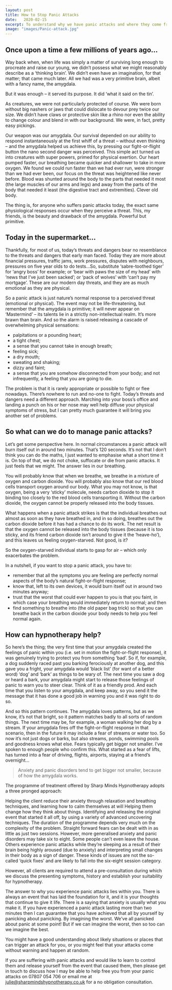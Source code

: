 ```yaml
---
layout: post
title: How to Stop Panic Attacks
date:   2020-02-15
excerpt: To understand why we have panic attacks and where they come from, we need first to understand a little bit about how we evolved and, in particular, our fight-or-flight response. That 'thing' which, when we're faced with a threat (e.g. predator), in a split second causes us to put up the fight of a lifetime or else run as fast as we can in the opposite direction. Kill or be killed. Or as Ruby Wax puts it in her book 'Sane New World'...have lunch or be lunch.
image: "images/Panic-attack.jpg"
---
```


## Once upon a time a few millions of years ago…

Way back when, when life was simply a matter of surviving long enough to procreate and raise our young, we didn’t possess what we might reasonably describe as a ‘thinking brain’. We didn’t even have an imagination, for that matter; that came much later. All we had was a very primitive brain, albeit with a fancy name, the amygdala.

But it was enough – it served its purpose. It did ‘what it said on the tin’.

As creatures, we were not particularly protected of course. We were born without big nashers or jaws that could dislocate to devour prey twice our size. We didn’t have claws or protective skin like a rhino nor even the ability to change colour and blend in with our background. We were, in fact, pretty easy pickings.

Our weapon was our amygdala. Our survival depended on our ability to respond instantaneously at the first whiff of a threat – without even thinking –  and the amygdala helped us achieve this, by pressing our fight-or-flight button the nano second danger was perceived. This simple act turned us into creatures with super powers, primed for physical exertion.  Our heart pumped faster, our breathing became quicker and shallower to take in more oxygen. We found we could run faster than we had ever run, were stronger than we had ever been, our focus on the threat was heightened like never before. Blood was shunted around the body to the parts that needed it most (the large muscles of our arms and legs) and away from the parts of the body that needed it least (the digestive tract and extremities).  Clever old body.

The thing is, for anyone who suffers panic attacks today, the exact same physiological responses occur when they perceive a threat. This, my friends, is the beauty and drawback of the amygdala. Powerful but primitive.

## Today in the supermarket…

Thankfully, for most of us, today’s threats and dangers bear no resemblance to the threats and dangers that early man faced. Today they are more about financial pressures, traffic jams, work pressures, disputes with neighbours, pressures on five year olds to do tests…So, substitute ‘sabre-toothed tiger’ for ‘angry boss’ for example; or ‘bear with paws the size of my head’ with ‘news that I’ve just been sacked’; or ‘pack of wolves’ with ‘can’t pay my mortgage’.  These are our modern day threats, and they are as much emotional as they are physical.

So a panic attack is just nature’s normal response to a perceived threat (emotional or physical). The event may not be life-threatening, but remember that the amygdala is primitive; it will never appear on ‘Mastermind’ – its talents lie in a strictly non-intellectual realm. It’s more brawn than brain. And so the alarm is raised releasing a cascade of overwhelming physical sensations:

- palpitations or a pounding heart;
- a tight chest;
- a sense that you cannot take in enough breath;
- feeling sick;
- a dry mouth;
- sweating and shaking;
- dizzy and faint;
- a sense that you are somehow disconnected from your body; and not infrequently, a feeling that you are going to die.

The problem is that it is rarely appropriate or possible to fight or flee nowadays. There’s nowhere to run and no-one to fight. Today’s threats and dangers need a different approach. Marching into your boss’s office and landing a punch on his or her nose may well help diffuse your physical symptoms of stress, but I can pretty much guarantee it will bring you another set of problems.

## So what can we do to manage panic attacks?

Let’s get some perspective here. In normal circumstances a panic attack will burn itself out in around two minutes. That’s 120 seconds. It’s not that I don’t think you can do the maths, I just wanted to emphasise what a short time it is.  On top of that, we do not choke, suffocate or die from panic attacks. It just feels that we might.  The answer lies in our breathing.

You will probably know that when we breathe, we breathe in a mixture of oxygen and carbon dioxide. You will probably also know that our red blood cells transport oxygen around our body. What you may not know, is that oxygen, being a very ‘sticky’ molecule, needs carbon dioxide to stop it binding too closely to the red blood cells transporting it. Without the carbon dioxide, the oxygen cannot be properly released into the body tissues.

What happens when a panic attack strikes is that the individual breathes out almost as soon as they have breathed in, and in so doing, breathes out the carbon dioxide before it has had a chance to do its work. The net result is that the oxygen cannot be released into the body tissues (because it is too sticky, and its friend carbon dioxide isn’t around to give it the ‘heave-ho’), and this leaves us feeling oxygen-starved. Not good, is it?

So the oxygen-starved individual starts to gasp for air – which only exacerbates the problem.

In a nutshell, if you want to stop a panic attack, you have to:

- remember that all the symptoms you are feeling are perfectly normal aspects of the body’s natural fight-or-flight response;
- know that, left to its own devices, it would burn itself out in around two minutes anyway;
- trust that the worst that could ever happen to you is that you faint, in which case your breathing would immediately return to normal; and then
- find something to breathe into (the old paper bag trick) so that you can breathe back in the carbon dioxide your body needs to help you feel normal again.

## How can hypnotherapy help?

So here’s the thing; the very first time that your amygdala created the feelings of panic within you (i.e. set in motion the fight-or-flight response), it was genuinely trying to protect you from something ‘bad’. So if, for example, a dog suddenly raced past you barking ferociously at another dog, and this gave you a fright, your amygdala would ‘black list’ (for want of a better word) ‘dog’ and ‘bark’ as things to be wary of. The next time you saw a dog or heard a bark, your amygdala might start to release those feelings of panic to warn you to steer clear. Think of it as a friendly prod. And each time that you listen to your amygdala, and keep away, so you send it the message that it has done a good job in warning you and it was right to do so.

And so this pattern continues. The amygdala loves patterns, but as we know, it’s not that bright, so it pattern matches badly to all sorts of random things. The next time may be, for example, a woman walking her dog by a stream. If your amygdala fires off the fight-or-flight response in that scenario, then in the future it may include a fear of streams or water too. So now it’s not just dogs or barks, but also streams, ponds, swimming pools and goodness knows what else. Fears typically get bigger not smaller. I’ve spoken to enough people who confirm this. What started as a fear of lifts, has turned into a fear of driving, flights, airports, staying at a friend’s overnight…

> Anxiety and panic disorders tend to get bigger not smaller, because of how the amygdala works.

The programme of treatment offered by Sharp Minds Hypnotherapy adopts a three pronged approach:

Helping the client reduce their anxiety through relaxation and breathing techniques, and learning how to calm themselves at will
Helping them change how they think about things.
Identifying and releasing the original event that started it all off, by using a variety of advanced uncovering techniques.
The duration of the programme depends very much on the complexity of the problem. Straight forward fears can be dealt with in as little as just two sessions. However, more generalised anxiety and panic disorders may take six to eight. Some people can’t even leave the house. Others experience panic attacks while they’re sleeping as a result of their brain being highly aroused (due to anxiety) and interpreting small changes in their body as a sign of danger. These kinds of issues are not the so-called ‘quick fixes’ and are likely to fall into the six-eight session category.

However, all clients are required to attend a pre-consultation during which we discuss the presenting symptoms, history and establish your suitability for hypnotherapy.

The answer to why you experience panic attacks lies within you. There is always an event that has laid the foundation for it, and it is your thoughts that continue to give it life. There is a saying that anxiety is usually what you make it. If you have experienced a panic attack lasting more than two minutes then I can guarantee that you have achieved that all by yourself by panicking about panicking. By imagining the worst. We’ve all panicked about panic at some point! But if we can imagine the worst, then so too can we imagine the best.

You might have a good understanding about likely situations or places that can trigger an attack for you, or you might feel that your attacks come without warning and happen at random.

If you are suffering with panic attacks and would like to learn to control them and release yourself from the event that caused them, then please get in touch to discuss how I may be able to help free you from your panic attacks on 07807 054 706 or email me at julie@sharpmindshypnotherapy.co.uk for a no obligation consultation.

